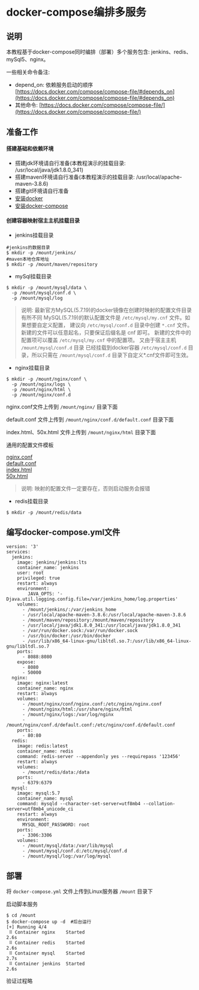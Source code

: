 # docker-compose编排多服务

## 说明
 
本教程基于docker-compose同时编排（部署）多个服务包含: jenkins、redis、mySql5、nginx。

一些相关命令备注:

* depend_on: 依赖服务启动的顺序  [https://docs.docker.com/compose/compose-file/#depends_on](https://docs.docker.com/compose/compose-file/#depends_on)
* 其他命令: [https://docs.docker.com/compose/compose-file/](https://docs.docker.com/compose/compose-file/)
  
## 准备工作

#### 搭建基础和依赖环境

* 搭建jdk环境请自行准备(本教程演示的挂载目录: /usr/local/java/jdk1.8.0_341)
* 搭建maven环境请自行准备(本教程演示的挂载目录: /usr/local/apache-maven-3.8.6)  
* 搭建git环境请自行准备  
* [安装docker](../dockeran-zhuang-yu-shi-yong.md)  
* [安装docker-compose](https://www.runoob.com/docker/docker-compose.html)  


#### 创建容器映射宿主主机挂载目录

* jenkins挂载目录

```docker
#jenkins的数据目录
$ mkdir -p /mount/jenkins/
#maven本地仓库地址
$ mkdir -p /mount/maven/repository
```

* mySql挂载目录

```docker
$ mkdir -p /mount/mysql/data \
  -p /mount/mysql/conf.d \
  -p /mount/mysql/log
```

> 说明: 
> 最新官方MySQL(5.7.19)的docker镜像在创建时映射的配置文件目录有所不同
> MySQL(5.7.19)的默认配置文件是 `/etc/mysql/my.cnf` 文件。如果想要自定义配置，
> 建议向 `/etc/mysql/conf.d` 目录中创建 `*.cnf` 文件。新建的文件可以任意起名，只要保证后缀名是 cnf 即可。
> 新建的文件中的配置项可以覆盖 `/etc/mysql/my.cnf` 中的配置项。
> 又由于宿主主机 `/mount/mysql/conf.d` 目录 已经挂载到docker容器 `/etc/mysql/conf.d` 目录，所以只需在 `/mount/mysql/conf.d` 目录下自定义*.cnf文件即可生效。

* nginx挂载目录

```docker
$ mkdir -p /mount/nginx/conf \
  -p /mount/nginx/logs \
  -p /mount/nginx/html \
  -p /mount/nginx/conf.d
```

nginx.conf文件上传到 `/mount/nginx/` 目录下面

default.conf 文件上传到 `/mount/nginx/conf.d/default.conf` 目录下面

index.html、50x.html 文件上传到 `/mount/nginx/html` 目录下面

通用的配置文件模板 

[nginx.conf](nginx/conf/nginx.conf)  
[default.conf](nginx/conf.d/default.conf)  
[index.html](nginx/html/index.html)  
[50x.html](nginx/html/50x.html)  

> 说明: 
> 映射的配置文件一定要存在，否则启动服务会报错

* redis挂载目录

```docker
$ mkdir -p /mount/redis/data
```


## 编写docker-compose.yml文件

```docker
version: '3'
services:
  jenkins:
    image: jenkins/jenkins:lts
    container_name: jenkins
    user: root
    privileged: true
    restart: always
    environment:
        JAVA_OPTS: '-Djava.util.logging.config.file=/var/jenkins_home/log.properties'
    volumes:
      - /mount/jenkins/:/var/jenkins_home 
      - /usr/local/apache-maven-3.8.6:/usr/local/apache-maven-3.8.6
      - /mount/maven/repository:/mount/maven/repository
      - /usr/local/java/jdk1.8.0_341:/usr/local/java/jdk1.8.0_341
      - /var/run/docker.sock:/var/run/docker.sock
      - /usr/bin/docker:/usr/bin/docker
      - /usr/lib/x86_64-linux-gnu/libltdl.so.7:/usr/lib/x86_64-linux-gnu/libltdl.so.7
    ports:
      - 8088:8080
    expose:
      - 8080
      - 50000
  nginx:
    image: nginx:latest
    container_name: nginx
    restart: always 
    volumes: 
      - /mount/nginx/conf/nginx.conf:/etc/nginx/nginx.conf   
      - /mount/nginx/html:/usr/share/nginx/html             
      - /mount/nginx/logs:/var/log/nginx                    
      - /mount/nginx/conf.d/default.conf:/etc/nginx/conf.d/default.conf  
    ports:  
      - 80:80   
  redis: 
    image: redis:latest  
    container_name: redis  
    command: redis-server --appendonly yes --requirepass '123456'  
    restart: always  
    volumes:  
      - /mount/redis/data:/data  
    ports:   
      - 6379:6379
  mysql:     
    image: mysql:5.7                                
    container_name: mysql                           
    command: mysqld --character-set-server=utf8mb4 --collation-server=utf8mb4_unicode_ci 
    restart: always                                 
    environment:  
      MYSQL_ROOT_PASSWORD: root          
    ports:    
      - 3306:3306
    volumes:   
      - /mount/mysql/data:/var/lib/mysql
      - /mount/mysql/conf.d:/etc/mysql/conf.d
      - /mount/mysql/log:/var/log/mysql
```

## 部署

将 `docker-compose.yml` 文件上传到Linux服务器 `/mount` 目录下  

启动脚本服务  

```docker
$ cd /mount
$ docker-compose up -d  #后台运行
[+] Running 4/4
 ⠿ Container nginx    Started                                                                               2.6s
 ⠿ Container redis    Started                                                                               2.6s
 ⠿ Container mysql    Started                                                                               2.7s
 ⠿ Container jenkins  Started                                                                               2.6s
```

验证过程略
